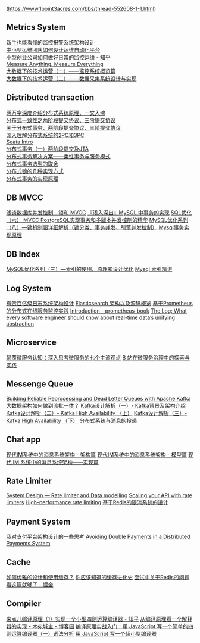 (https://www.1point3acres.com/bbs/thread-552608-1-1.html)

Metrics System 
--------------
[新手也能看懂的监控报警系统架构设计](https://dbaplus.cn/news-141-2038-1.html)  
[中小型运维团队如何设计运维自动化平台](https://zhuanlan.zhihu.com/p/31285905)  
[小型创业公司如何做好日常的监控运维 - 知乎](https://zhuanlan.zhihu.com/p/30823210)  
[Measure Anything, Measure Everything](https://codeascraft.com/2011/02/15/measure-anything-measure-everything/)  
[大数据下的技术运营（一）——监控系统概览篇](https://www.infoq.cn/article/technical-operation-under-big-data-part01/)  
[大数据下的技术运营（二）——数据采集系统设计与实现](https://www.infoq.cn/article/TalkingDataOps2-Monitor-DataColllection/)  

Distributed transaction
-----------------------
[两万字深度介绍分布式系统原理，一文入魂](https://mp.weixin.qq.com/s/PnnR-kYl1CLxn1Z6NZ2G7w)  
[分布式一致性之两阶段提交协议、三阶提交协议](https://zhuanlan.zhihu.com/p/35616810)  
[关于分布式事务、两阶段提交协议、三阶提交协议](https://www.hollischuang.com/archives/681)   
[深入理解分布式系统的2PC和3PC](https://www.hollischuang.com/archives/1580)   
[Seata Intro](https://github.com/seata/seata/wiki/%E6%A6%82%E8%A7%88)  
[分布式事务（一）两阶段提交及JTA](http://www.jasongj.com/big_data/two_phase_commit/)  
[分布式事务解决方案——柔性事务与服务模式](https://www.hollischuang.com/archives/2591)  
[分布式事务选型的取舍](https://www.infoq.cn/article/8bu33kuSyJ6P-wAAoELT)  
[分布式锁的几种实现方式](https://www.hollischuang.com/archives/1716)   
[分布式事务的实现原理](https://draveness.me/distributed-transaction-principle)  

DB MVCC
-------
[浅谈数据库并发控制 - 锁和 MVCC](https://draveness.me/database-concurrency-control)
[『浅入深出』MySQL 中事务的实现](https://draveness.me/mysql-transaction)
[SQL优化（六） MVCC PostgreSQL实现事务和多版本并发控制的精华](http://www.jasongj.com/sql/mvcc/)
[MySQL优化系列（八）—锁机制超详细解析（锁分类、事务并发、引擎并发控制）](https://blog.csdn.net/Jack__Frost/article/details/73347688)
[Mysql事务实现原理](https://juejin.im/post/5cb2e3b46fb9a0686e40c5cb)


DB Index
--------
[MySQL优化系列（三）—索引的使用、原理和设计优化](https://blog.csdn.net/jack__frost/article/details/72571540)
[Mysql 索引精讲](https://juejin.im/post/5ccfdb05e51d453b7f0a0d4f)


Log System
----------
[有赞百亿级日志系统架构设计](https://www.infoq.cn/article/eVg_NLKEL6eD8WQwltrQ)
[Elasticsearch 架构以及源码概览](http://jolestar.com/elasticsearch-architecture/)
[基于Prometheus的分布式在线服务监控实践](https://zhuanlan.zhihu.com/p/24811652)
[Introduction - prometheus-book](https://yunlzheng.gitbook.io/prometheus-book/)
[The Log: What every software engineer should know about real-time data’s unifying abstraction](https://engineering.linkedin.com/distributed-systems/log-what-every-software-engineer-should-know-about-real-time-datas-unifying)


Microservice
------------
[颠覆微服务认知：深入思考微服务的七个主流观点](https://www.infoq.cn/article/3hFNrcoA4i6xfpEg_0Vt)
[B 站在微服务治理中的探索与实践](https://www.infoq.cn/article/zRuGHM_SsQ0lk7gWyBgG)


Messenge Queue
--------------
[Building Reliable Reprocessing and Dead Letter Queues with Apache Kafka](https://eng.uber.com/reliable-reprocessing/)
[大数据架构如何做到流批一体？](https://www.infoq.cn/article/Uo4pFswlMzBVhq*Y2tB9)
[Kafka设计解析（一）- Kafka背景及架构介绍](http://www.jasongj.com/2015/03/10/KafkaColumn1/)
[Kafka设计解析（二）- Kafka High Availability （上）](http://www.jasongj.com/2015/04/24/KafkaColumn2/)
[Kafka设计解析（三）- Kafka High Availability （下）](http://www.jasongj.com/2015/06/08/KafkaColumn3/)
[分布式系统与消息的投递](https://draveness.me/message-delivery)


Chat app
--------
[现代IM系统中的消息系统架构 - 架构篇](https://yq.aliyun.com/articles/698301)
[现代IM系统中的消息系统架构 - 模型篇](https://www.infoq.cn/article/Emrual7TtKL8XTr-Dve4)
[现代 IM 系统中的消息系统架构——实现篇](https://www.infoq.cn/article/N6s-H4McIAZtDSfftETy)


Rate Limiter
------------
[System Design — Rate limiter and Data modelling](https://medium.com/@saisandeepmopuri/system-design-rate-limiter-and-data-modelling-9304b0d18250)
[Scaling your API with rate limiters](https://stripe.com/blog/rate-limiters)
[High-performance rate limiting](https://medium.com/smyte/rate-limiter-df3408325846)
[基于Redis的限流系统的设计](https://www.jianshu.com/p/a3d068f2586d)


Payment System
--------------
[我对支付平台架构设计的一些思考](http://objcoding.com/2019/06/04/payment-platform/)
[Avoiding Double Payments in a Distributed Payments System](https://medium.com/airbnb-engineering/avoiding-double-payments-in-a-distributed-payments-system-2981f6b070bb)


Cache
------
[如何优雅的设计和使用缓存？](https://juejin.im/post/5b849878e51d4538c77a974a)
[你应该知道的缓存进化史](https://juejin.im/post/5b7593496fb9a009b62904fa#comment)
[面试中关于Redis的问题看这篇就够了 - 掘金](https://juejin.im/post/5ad6e4066fb9a028d82c4b66)


Compiler
---------
[来点儿编译原理（1）实现一个小型四则运算编译器 - 知乎](https://zhuanlan.zhihu.com/p/24035780)
[从编译原理看一个解释器的实现 - 木宛城主 - 博客园](https://www.cnblogs.com/OceanEyes/p/implement_a_interpreter.html)
[编译原理实战入门：用 JavaScript 写一个简单的四则运算编译器（一）词法分析](https://github.com/woai3c/Front-end-articles/blob/master/four-operations-1.md)
[用 JavaScript 写一个超小型编译器](https://zhuanlan.zhihu.com/p/21830284)
